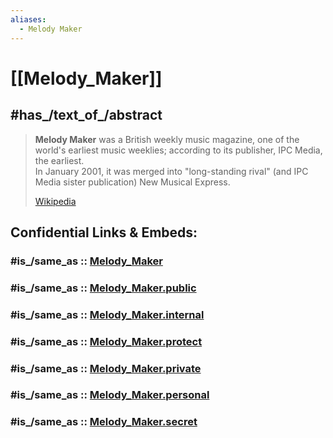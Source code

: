 ```yaml
---
aliases:
  - Melody Maker
---
```


# [[Melody_Maker]] 


## #has_/text_of_/abstract 

> **Melody Maker** was a British weekly music magazine, one of the world's earliest music weeklies; 
> according to its publisher, IPC Media, the earliest.  
> In January 2001, it was merged into "long-standing rival" 
> (and IPC Media sister publication) New Musical Express.
>
> [Wikipedia](https://en.wikipedia.org/wiki/Melody%20Maker) 


## Confidential Links & Embeds: 

### #is_/same_as :: [Melody_Maker](/_Standards/Society/Communication/Media/Music/Melody_Maker.md) 

### #is_/same_as :: [Melody_Maker.public](/_public/Society/Communication/Media/Music/Melody_Maker.public.md) 

### #is_/same_as :: [Melody_Maker.internal](/_internal/Society/Communication/Media/Music/Melody_Maker.internal.md) 

### #is_/same_as :: [Melody_Maker.protect](/_protect/Society/Communication/Media/Music/Melody_Maker.protect.md) 

### #is_/same_as :: [Melody_Maker.private](/_private/Society/Communication/Media/Music/Melody_Maker.private.md) 

### #is_/same_as :: [Melody_Maker.personal](/_personal/Society/Communication/Media/Music/Melody_Maker.personal.md) 

### #is_/same_as :: [Melody_Maker.secret](/_secret/Society/Communication/Media/Music/Melody_Maker.secret.md)

